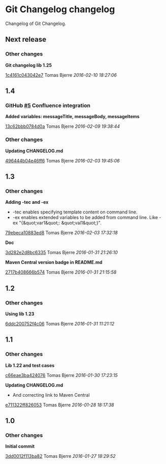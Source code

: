 # Git Changelog changelog

Changelog of Git Changelog.

## Next release
### Other changes

**Git changelog lib 1.25**


[1c4161c043042e7](https://github.com/tomasbjerre/git-changelog-lib/commit/1c4161c043042e7) Tomas Bjerre *2016-02-10 18:27:06*


## 1.4
### GitHub [#5](https://github.com/tomasbjerre/git-changelog-lib/issues/5) Confluence integration

**Added variables: messageTitle, messageBody, messageItems**


[13c62bbb0784d0a](https://github.com/tomasbjerre/git-changelog-lib/commit/13c62bbb0784d0a) Tomas Bjerre *2016-02-09 19:38:44*


### Other changes

**Updating CHANGELOG.md**


[496444b04e46ff6](https://github.com/tomasbjerre/git-changelog-lib/commit/496444b04e46ff6) Tomas Bjerre *2016-02-03 19:45:06*


## 1.3
### Other changes

**Adding -tec and -ex**

 * -tec enables specifying template content on command line. 
 * -ex enables extended variables to be added from command line. Like -ex &quot;{\&quot;var1\&quot;: \&quot;val1\&quot;}&quot;. 

[79ebeca10883ed8](https://github.com/tomasbjerre/git-changelog-lib/commit/79ebeca10883ed8) Tomas Bjerre *2016-02-03 17:32:18*

**Doc**


[3d282e2d8bc6335](https://github.com/tomasbjerre/git-changelog-lib/commit/3d282e2d8bc6335) Tomas Bjerre *2016-01-31 21:26:10*

**Maven Central version badge in README.md**


[2717b408666b574](https://github.com/tomasbjerre/git-changelog-lib/commit/2717b408666b574) Tomas Bjerre *2016-01-31 21:15:58*


## 1.2
### Other changes

**Using lib 1.23**


[6ddc200752f4c06](https://github.com/tomasbjerre/git-changelog-lib/commit/6ddc200752f4c06) Tomas Bjerre *2016-01-31 11:21:12*


## 1.1
### Other changes

**Lib 1.22 and test cases**


[c66eae3ba424076](https://github.com/tomasbjerre/git-changelog-lib/commit/c66eae3ba424076) Tomas Bjerre *2016-01-30 17:23:15*

**Updating CHANGELOG.md**

 * And correcting link to Maven Central 

[e711322ff826053](https://github.com/tomasbjerre/git-changelog-lib/commit/e711322ff826053) Tomas Bjerre *2016-01-28 18:17:38*


## 1.0
### Other changes

**Initial commit**


[3dd0012f113ba82](https://github.com/tomasbjerre/git-changelog-lib/commit/3dd0012f113ba82) Tomas Bjerre *2016-01-27 18:29:52*


